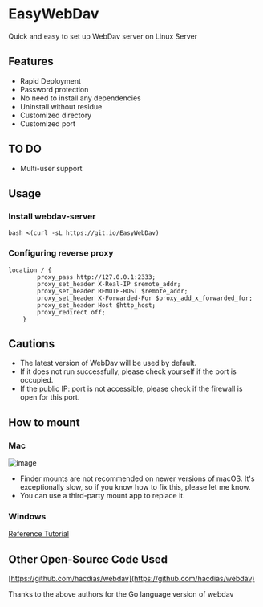# EasyWebDav
Quick and easy to set up WebDav server on Linux Server

## Features
- Rapid Deployment
- Password protection
- No need to install any dependencies
- Uninstall without residue
- Customized directory
- Customized port

## TO DO
- Multi-user support

## Usage
### Install webdav-server
~~~shell
bash <(curl -sL https://git.io/EasyWebDav)
~~~

### Configuring reverse proxy
~~~nginx
location / {
        proxy_pass http://127.0.0.1:2333;
        proxy_set_header X-Real-IP $remote_addr;
        proxy_set_header REMOTE-HOST $remote_addr;
        proxy_set_header X-Forwarded-For $proxy_add_x_forwarded_for;
        proxy_set_header Host $http_host;
        proxy_redirect off;
    }
~~~

## Cautions
- The latest version of WebDav will be used by default.
- If it does not run successfully, please check yourself if the port is occupied.
- If the public IP: port is not accessible, please check if the firewall is open for this port.

## How to mount
### Mac
![image](https://user-images.githubusercontent.com/55200481/142374705-cd29edec-9b01-4081-92e1-e9085697cbbd.png)

- Finder mounts are not recommended on newer versions of macOS. It's exceptionally slow, so if you know how to fix this, please let me know.
- You can use a third-party mount app to replace it.

### Windows
[Reference Tutorial](https://blog.frankutils.xyz/archives/17/)


## Other Open-Source Code Used
[https://github.com/hacdias/webdav](https://github.com/hacdias/webdav)

Thanks to the above authors for the Go language version of webdav



